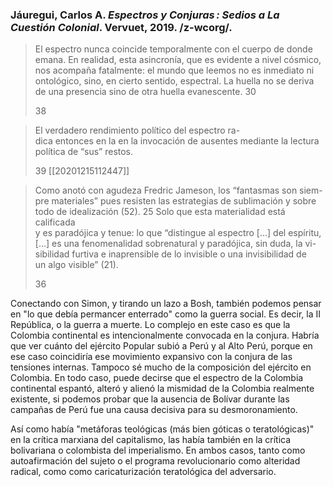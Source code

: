 ### Jáuregui, Carlos A. _Espectros y Conjuras : Sedios a La Cuestión Colonial_. Vervuet, 2019. /z-wcorg/.

> El espectro nunca coincide temporalmente con el cuerpo de donde  
> emana. En realidad, esta asincronía, que es evidente a nivel cósmico,  
> nos acompaña fatalmente: el mundo que leemos no es inmediato ni  
> ontológico, sino, en cierto sentido, espectral. La huella no se deriva  
> de una presencia sino de otra huella evanescente. 30
> 
> 38


> El verdadero rendimiento político del espectro ra-  
> dica entonces en la en la invocación de ausentes mediante la lectura  
> política de “sus” restos.
> 
> 39
[[20201215112447]]


> Como anotó con agudeza Fredric Jameson, los “fantasmas son siem-  
> pre materiales” pues resisten las estrategias de sublimación y sobre  
> todo de idealización (52). 25 Solo que esta materialidad está calificada  
> y es paradójica y tenue: lo que “distingue al espectro \[...\] del espíritu,  
> \[...\] es una fenomenalidad sobrenatural y paradójica, sin duda, la vi-  
> sibilidad furtiva e inaprensible de lo invisible o una invisibilidad de  
> un algo visible” (21).
> 
> 36



Conectando con Simon, y tirando un lazo a Bosh, también podemos pensar en "lo que debía permancer enterrado" como la guerra social. Es decir, la II República, o la guerra a muerte. Lo complejo en este caso es que la Colombia continental es intencionalmente convocada en la conjura. Habría que ver cuánto del ejército Popular subió a Perú y al Alto Perú, porque en ese caso coincidiría ese movimiento expansivo con la conjura de las tensiones internas. Tampoco sé mucho de la composición del ejército en Colombia. En todo caso, puede decirse que el espectro de la Colombia continental espantó, alteró y alienó la mismidad de la Colombia realmente existente, si podemos probar que la ausencia de Bolívar durante las campañas de Perú fue una causa decisiva para su desmoronamiento.


Así como había "metáforas teológicas (más bien góticas o teratológicas)" en la crítica marxiana del capitalismo, las había también en la crítica bolivariana o colombista del imperialismo. En ambos casos, tanto como autoafirmación del sujeto o el programa revolucionario como alteridad radical, como como caricaturización teratológica del adversario.